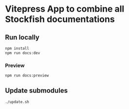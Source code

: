 # Vitepress App to combine all Stockfish documentations

## Run locally

```bash
npm install
npm run docs:dev
```

### Preview

```bash
npm run docs:preview
```

## Update submodules

```bash
./update.sh
```
